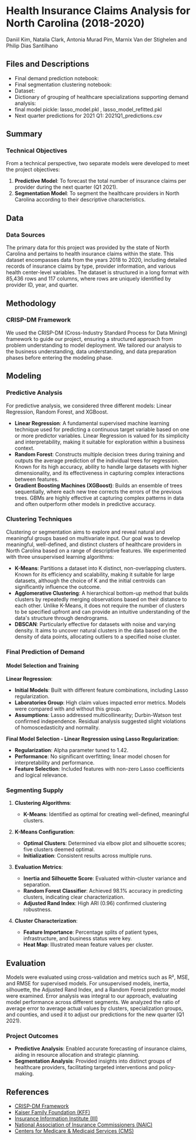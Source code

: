 # Health Insurance Claims Analysis for North Carolina (2018-2020)
Daniil Kim, Natalia Clark, Antonia Murad Pim, Marnix Van der Stighelen and Philip Dias Santilhano

## Files and Descriptions 
- Final demand prediction notebook:
- Final segmentation clustering notebook:
- Dataset:
- Dictionary of grouping of healthcare specializations supporting demand analysis:
- final model pickle: lasso_model.pkl , lasso_model_refitted.pkl
- Next quarter predictions for 2021 Q1: 2021Q1_predictions.csv

## Summary

### Technical Objectives
From a technical perspective, two separate models were developed to meet the project objectives:
1. **Predictive Model**: To forecast the total number of insurance claims per provider during the next quarter (Q1 2021).
2. **Segmentation Model**: To segment the healthcare providers in North Carolina according to their descriptive characteristics.

## Data

### Data Sources
The primary data for this project was provided by the state of North Carolina and pertains to health insurance claims within the state. This dataset encompasses data from the years 2018 to 2020, including detailed records of insurance claims by type, provider information, and various health center-level variables. The dataset is structured in a long format with 85,436 rows and 117 columns, where rows are uniquely identified by provider ID, year, and quarter.

## Methodology

### CRISP-DM Framework
We used the CRISP-DM (Cross-Industry Standard Process for Data Mining) framework to guide our project, ensuring a structured approach from problem understanding to model deployment. We tailored our analysis to the business understanding, data understanding, and data preparation phases before entering the modeling phase.

## Modeling

### Predictive Analysis
For predictive analysis, we considered three different models: Linear Regression, Random Forest, and XGBoost.

- **Linear Regression**: A fundamental supervised machine learning technique used for predicting a continuous target variable based on one or more predictor variables. Linear Regression is valued for its simplicity and interpretability, making it suitable for exploration within a business context.
- **Random Forest**: Constructs multiple decision trees during training and outputs the average prediction of the individual trees for regression. Known for its high accuracy, ability to handle large datasets with higher dimensionality, and its effectiveness in capturing complex interactions between features.
- **Gradient Boosting Machines (XGBoost)**: Builds an ensemble of trees sequentially, where each new tree corrects the errors of the previous trees. GBMs are highly effective at capturing complex patterns in data and often outperform other models in predictive accuracy.

### Clustering Techniques
Clustering or segmentation aims to explore and reveal natural and meaningful groups based on multivariate input. Our goal was to develop meaningful, well-defined, and distinct clusters of healthcare providers in North Carolina based on a range of descriptive features. We experimented with three unsupervised learning algorithms:

- **K-Means**: Partitions a dataset into K distinct, non-overlapping clusters. Known for its efficiency and scalability, making it suitable for large datasets, although the choice of K and the initial centroids can significantly influence the outcome.
- **Agglomerative Clustering**: A hierarchical bottom-up method that builds clusters by repeatedly merging observations based on their distance to each other. Unlike K-Means, it does not require the number of clusters to be specified upfront and can provide an intuitive understanding of the data's structure through dendrograms.
- **DBSCAN**: Particularly effective for datasets with noise and varying density. It aims to uncover natural clusters in the data based on the density of data points, allocating outliers to a specified noise cluster.

### Final Prediction of Demand

#### Model Selection and Training

**Linear Regression**:
   - **Initial Models**: Built with different feature combinations, including Lasso regularization.
   - **Laboratories Group**: High claim values impacted error metrics. Models were compared with and without this group.
   - **Assumptions**: Lasso addressed multicollinearity; Durbin-Watson test confirmed independence. Residual analysis suggested slight violations of homoscedasticity and normality.

**Final Model Selection - Linear Regression using Lasso Regularization**:
   - **Regularization**: Alpha parameter tuned to 1.42.
   - **Performance**: No significant overfitting; linear model chosen for interpretability and performance.
   - **Feature Selection**: Included features with non-zero Lasso coefficients and logical relevance.

### Segmenting Supply

1. **Clustering Algorithms**:
   - **K-Means**: Identified as optimal for creating well-defined, meaningful clusters.

2. **K-Means Configuration**:
   - **Optimal Clusters**: Determined via elbow plot and silhouette scores; five clusters deemed optimal.
   - **Initialization**: Consistent results across multiple runs.

3. **Evaluation Metrics**:
   - **Inertia and Silhouette Score**: Evaluated within-cluster variance and separation.
   - **Random Forest Classifier**: Achieved 98.1% accuracy in predicting clusters, indicating clear characterization.
   - **Adjusted Rand Index**: High ARI (0.96) confirmed clustering robustness.

4. **Cluster Characterization**:
   - **Feature Importance**: Percentage splits of patient types, infrastructure, and business status were key.
   - **Heat Map**: Illustrated mean feature values per cluster.

## Evaluation

Models were evaluated using cross-validation and metrics such as R², MSE, and RMSE for supervised models. For unsupervised models, inertia, silhouette, the Adjusted Rand Index, and a Random Forest predictor model were examined. Error analysis was integral to our approach, evaluating model performance across different segments. We analyzed the ratio of average error to average actual values by clusters, specialization groups, and counties, and used it to adjust our predictions for the new quarter (Q1 2021).

### Project Outcomes
- **Predictive Analysis**: Enabled accurate forecasting of insurance claims, aiding in resource allocation and strategic planning.
- **Segmentation Analysis**: Provided insights into distinct groups of healthcare providers, facilitating targeted interventions and policy-making.

## References
- [CRISP-DM Framework](https://www.the-modeling-agency.com/crisp-dm.pdf)
- [Kaiser Family Foundation (KFF)](https://www.kff.org)
- [Insurance Information Institute (III)](https://www.iii.org)
- [National Association of Insurance Commissioners (NAIC)](https://www.naic.org)
- [Centers for Medicare & Medicaid Services (CMS)](https://www.cms.gov)


